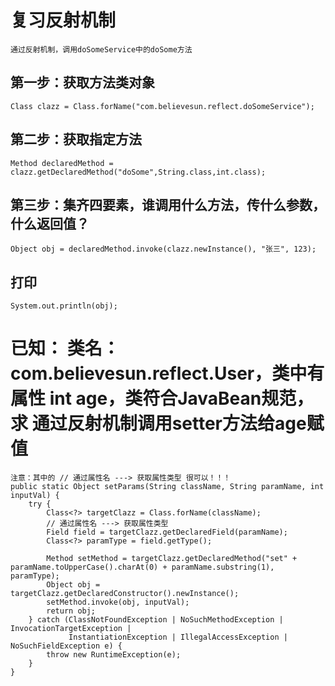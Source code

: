 # 复习反射机制
    通过反射机制，调用doSomeService中的doSome方法

## 第一步：获取方法类对象
    Class clazz = Class.forName("com.believesun.reflect.doSomeService");

## 第二步：获取指定方法
    Method declaredMethod = clazz.getDeclaredMethod("doSome",String.class,int.class);

## 第三步：集齐四要素，谁调用什么方法，传什么参数，什么返回值？
    Object obj = declaredMethod.invoke(clazz.newInstance(), "张三", 123);

## 打印
    System.out.println(obj);

# 已知： 类名：com.believesun.reflect.User，类中有属性 int age，类符合JavaBean规范，求 通过反射机制调用setter方法给age赋值
    注意：其中的 // 通过属性名 ---> 获取属性类型 很可以！！！
    public static Object setParams(String className, String paramName, int inputVal) {
        try {
            Class<?> targetClazz = Class.forName(className);
            // 通过属性名 ---> 获取属性类型
            Field field = targetClazz.getDeclaredField(paramName);
            Class<?> paramType = field.getType();

            Method setMethod = targetClazz.getDeclaredMethod("set" + paramName.toUpperCase().charAt(0) + paramName.substring(1), paramType);
            Object obj = targetClazz.getDeclaredConstructor().newInstance();
            setMethod.invoke(obj, inputVal);
            return obj;
        } catch (ClassNotFoundException | NoSuchMethodException | InvocationTargetException |
                 InstantiationException | IllegalAccessException | NoSuchFieldException e) {
            throw new RuntimeException(e);
        }
    }
